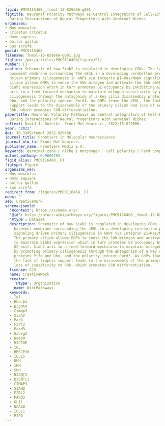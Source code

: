 ```yaml
---
figid: PMC9116468__fnmol-15-829666-g001
figtitle: Neuronal Polarity Pathways as Central Integrators of Cell-Extrinsic Information
  During Interactions of Neural Progenitors With Germinal Niches
organisms:
- Mus musculus
- Cricetus cricetus
- Homo sapiens
- Gallus gallus
- Sus scrofa
pmcid: PMC9116468
filename: fnmol-15-829666-g001.jpg
figlink: /pmc/articles/PMC9116468/figure/F1/
number: F1
caption: Schematic of how Siah2 is regulated in developing CGNs. The laminin-rich
  basement membrane surrounding the oEGL in a developing cerebellum promotes Shh signaling
  driven primary ciliogenesis in GNPs via Integrin β1—Ras/Mapk signaling. The primary
  cilium allows GNPs to sense the Shh mitogen and activate the Shh pathway to maintain
  Siah2 expression which in turn promotes GZ occupancy by inhibiting GZ exit. Siah2
  acts in a feed-forward mechanism to maintain mitogen sensitivity by promoting primary
  ciliogenesis through the antagonism of a key cilia disassembly proteins Pifo and
  Dbn, and the polarity inducer Pard3. As GNPs leave the oEGL, the lack of trophic
  support leads to the disassembly of the primary cilium and loss of sensitivity to
  Shh, which promotes CGN differentiation.
papertitle: Neuronal Polarity Pathways as Central Integrators of Cell-Extrinsic Information
  During Interactions of Neural Progenitors With Germinal Niches.
reftext: David J. Solecki. Front Mol Neurosci. 2022;15:829666.
year: '2022'
doi: 10.3389/fnmol.2022.829666
journal_title: Frontiers in Molecular Neuroscience
journal_nlm_ta: Front Mol Neurosci
publisher_name: Frontiers Media S.A.
keywords: germinal zone | niche | morphogen | cell polarity | Pard complex
automl_pathway: 0.9666785
figid_alias: PMC9116468__F1
figtype: Figure
organisms_ner:
- Mus musculus
- Homo sapiens
- Gallus gallus
- Sus scrofa
redirect_from: /figures/PMC9116468__F1
ndex: ''
seo: CreativeWork
schema-jsonld:
  '@context': https://schema.org/
  '@id': https://pfocr.wikipathways.org/figures/PMC9116468__fnmol-15-829666-g001.html
  '@type': Dataset
  description: Schematic of how Siah2 is regulated in developing CGNs. The laminin-rich
    basement membrane surrounding the oEGL in a developing cerebellum promotes Shh
    signaling driven primary ciliogenesis in GNPs via Integrin β1—Ras/Mapk signaling.
    The primary cilium allows GNPs to sense the Shh mitogen and activate the Shh pathway
    to maintain Siah2 expression which in turn promotes GZ occupancy by inhibiting
    GZ exit. Siah2 acts in a feed-forward mechanism to maintain mitogen sensitivity
    by promoting primary ciliogenesis through the antagonism of a key cilia disassembly
    proteins Pifo and Dbn, and the polarity inducer Pard3. As GNPs leave the oEGL,
    the lack of trophic support leads to the disassembly of the primary cilium and
    loss of sensitivity to Shh, which promotes CGN differentiation.
  license: CC0
  name: CreativeWork
  creator:
    '@type': Organization
    name: WikiPathways
  keywords:
  - Igl
  - Hbb-b1
  - B3gnt9
  - Cimap3
  - Siah2
  - Par3
  - F2rl2
  - Pard3
  - Gabrg2
  - Naa50
  - RICTOR
  - IGL
  - BMS1P20
  - IGLL5
  - DHH
  - IHH
  - SHH
  - B3GNT2
  - B3GNTL1
  - CIMAP3
  - SIAH2
  - F2RL2
  - PARD3
  - GLI1
  - NAA50
  - IGLL1
  - PIFO
---
```

